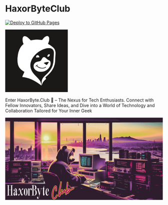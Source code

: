 # HaxorByteClub

[![Deploy to GitHub Pages](https://github.com/haxorbyteclub/hxbc-www/actions/workflows/main.yml/badge.svg)](https://github.com/haxorbyteclub/hxbc-www/actions/workflows/main.yml)

<img src="https://raw.githubusercontent.com/haxorbyteclub/hxbc-www/refs/heads/main/wwwroot/img/logo-bg.png" alt="HaxorByteClub Logo" width="200"/>

Enter HaxorByte.Club 🐻 – The Nexus for Tech Enthusiasts. Connect with Fellow Innovators, Share Ideas, and Dive into a World of Technology and Collaboration Tailored for Your Inner Geek


<img src="https://raw.githubusercontent.com/haxorbyteclub/hxbc-www/refs/heads/main/wwwroot/img/welcome.jpg" alt="HaxorByteClub" />

